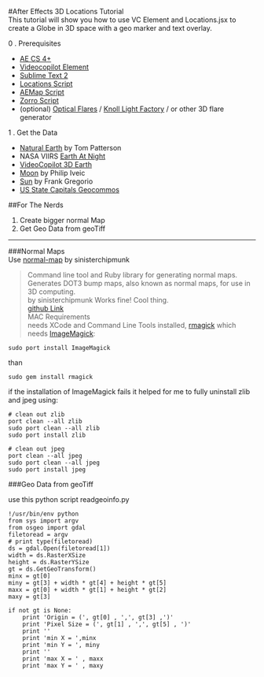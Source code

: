 #After Effects 3D Locations Tutorial  
This tutorial will show you how to use VC Element and Locations.jsx to create a Globe in 3D space with a geo marker and text overlay.  

0 . Prerequisites
- [AE CS 4+](http://www.adobe.com/products/aftereffects.html)  
- [Videocopilot Element](https://www.videocopilot.net/products/element/)  
- [Sublime Text 2](http://www.sublimetext.com)  
- [Locations Script](http://aescripts.com/locations/)  
- [AEMap Script](http://aescripts.com/aemap/)  
- [Zorro Script](http://aescripts.com/zorro-the-layer-tagger/)  
- (optional) [Optical Flares](https://www.videocopilot.net/products/opticalflares/) / [Knoll Light Factory](http://www.redgiantsoftware.com/products/all/knoll-light-factory/) / or other 3D flare generator  

1 . Get the Data  
- [Natural Earth](http://www.shadedrelief.com/natural3/pages/textures.html) by Tom Patterson  
- NASA VIIRS [Earth At Night](http://earthobservatory.nasa.gov/NaturalHazards/view.php?id=79765)  
- [VideoCopilot 3D Earth](http://www.videocopilot.net/blog/2012/08/free-earth-project-for-element-3d/)  
- [Moon](http://www.celestiamotherlode.net/catalog/show_creator_details.php?creator_id=205) by Philip Iveic  
- [Sun](http://www.celestiamotherlode.net/catalog/sol.php) by Frank Gregorio  
- [US State Capitals Geocommos](http://geocommons.com/overlays/165342)  


##For The Nerds  

1. Create bigger normal Map  
2. Get Geo Data from geoTiff  

-----------------  

###Normal Maps  
Use [normal-map](https://github.com/sinisterchipmunk/normal-map) by sinisterchipmunk  
> Command line tool and Ruby library for generating normal maps.  
> Generates DOT3 bump maps, also known as normal maps, for use in 3D computing.  
by sinisterchipmunk
Works fine! Cool thing.  
[github Link](https://github.com/sinisterchipmunk/normal-map)  
MAC Requirements  
needs XCode and Command Line Tools installed, [rmagick](http://rmagick.rubyforge.org) which needs [ImageMagick](http://www.imagemagick.org/script/index.php):
    
    sudo port install ImageMagick  

than  

    sudo gem install rmagick  

 if the installation of ImageMagick fails it helped for me to fully uninstall zlib and jpeg using:    
    
    # clean out zlib  
    port clean --all zlib  
    sudo port clean --all zlib  
    sudo port install zlib  
    
    # clean out jpeg
    port clean --all jpeg  
    sudo port clean --all jpeg  
    sudo port install jpeg  


###Geo Data from geoTiff  

use this python script readgeoinfo.py  


    !/usr/bin/env python    
    from sys import argv    
    from osgeo import gdal    
    filetoread = argv    
    # print type(filetoread)    
    ds = gdal.Open(filetoread[1])    
    width = ds.RasterXSize    
    height = ds.RasterYSize    
    gt = ds.GetGeoTransform()    
    minx = gt[0]    
    miny = gt[3] + width * gt[4] + height * gt[5]    
    maxx = gt[0] + width * gt[1] + height * gt[2]    
    maxy = gt[3]
    
    if not gt is None:
        print 'Origin = (', gt[0] , ',', gt[3] ,')'
        print 'Pixel Size = (', gt[1] , ',', gt[5] , ')'
        print ''
        print 'min X = ',minx
        print 'min Y = ', miny
        print ''
        print 'max X = ' , maxx
        print 'max Y = ' , maxy

